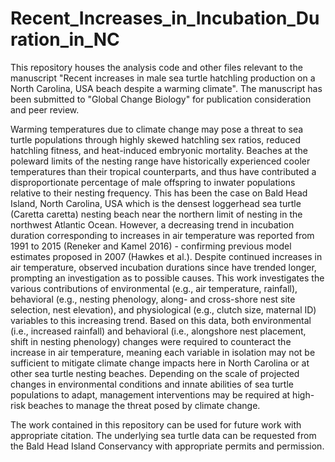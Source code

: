# Recent_Increases_in_Incubation_Duration_in_NC
This repository houses the analysis code and other files relevant to the manuscript "Recent increases in male sea turtle hatchling production on a North Carolina, USA beach despite a warming climate".
The manuscript has been submitted to "Global Change Biology" for publication consideration and peer review.

Warming temperatures due to climate change may pose a threat to sea turtle populations through highly skewed hatchling sex ratios, reduced hatchling fitness, and heat-induced embryonic mortality. Beaches at the poleward limits of the nesting range have historically experienced cooler temperatures than their tropical counterparts, and thus have contributed a disproportionate percentage of male offspring to inwater populations relative to their nesting frequency. This has been the case on Bald Head Island, North Carolina, USA which is the densest loggerhead sea turtle (Caretta caretta) nesting beach near the northern limit of nesting in the northwest Atlantic Ocean. However, a decreasing trend in incubation duration corresponding to increases in air temperature was reported from 1991 to 2015 (Reneker and Kamel 2016) - confirming previous model estimates proposed in 2007 (Hawkes et al.). Despite continued increases in air temperature, observed incubation durations since have trended longer, prompting an investigation as to possible causes. This work investigates the various contributions of environmental (e.g., air temperature, rainfall), behavioral (e.g., nesting phenology, along- and cross-shore nest site selection, nest elevation), and physiological (e.g., clutch size, maternal ID) variables to this increasing trend. Based on this data, both environmental (i.e., increased rainfall) and behavioral (i.e., alongshore nest placement, shift in nesting phenology) changes were required to counteract the increase in air temperature, meaning each variable in isolation may not be sufficient to mitigate climate change impacts here in North Carolina or at other sea turtle nesting beaches. Depending on the scale of projected changes in environmental conditions and innate abilities of sea turtle populations to adapt, management interventions may be required at high-risk beaches to manage the threat posed by climate change.

The work contained in this repository can be used for future work with appropriate citation. The underlying sea turtle data can be requested from the Bald Head Island Conservancy with appropriate permits and permission.
